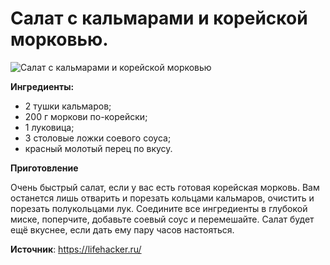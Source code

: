 # Салат с кальмарами и корейской морковью.

![Салат с кальмарами и корейской морковью](/images/Kulinar/Salad/salat-kalmar-kormor.jpg 'Салат с кальмарами и корейской морковью')

**Ингредиенты:**

- 2 тушки кальмаров;
- 200 г моркови по-корейски;
- 1 луковица;
- 3 столовые ложки соевого соуса;
- красный молотый перец по вкусу.

**Приготовление**

Очень быстрый салат, если у вас есть готовая корейская морковь. Вам останется лишь отварить и порезать кольцами кальмаров, очистить и порезать полукольцами лук. Соедините все ингредиенты в глубокой миске, поперчите, добавьте соевый соус и перемешайте. Салат будет ещё вкуснее, если дать ему пару часов настояться.

**Источник**: https://lifehacker.ru/
